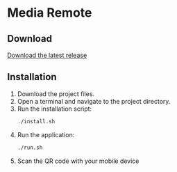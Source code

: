 # Media Remote

## Download

[Download the latest release](https://raw.githubusercontent.com/cvsschaitanya/mediaremote/releases/mediaremote.zip)

## Installation

1. Download the project files.
2. Open a terminal and navigate to the project directory.
3. Run the installation script:
    ```sh
    ./install.sh
    ```
4. Run the application:
    ```sh
    ./run.sh
    ```
5. Scan the QR code with your mobile device
